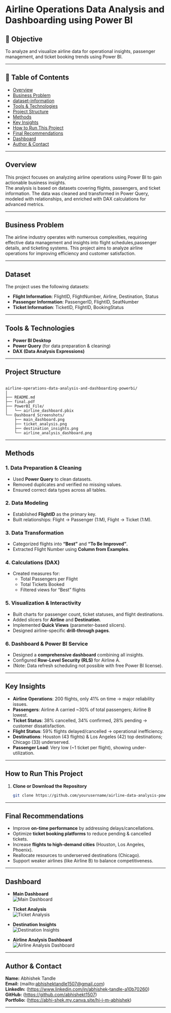 # Airline Operations Data Analysis and Dashboarding using Power BI   

## 🎯 Objective  
To analyze and visualize airline data for operational insights, passenger management, and ticket booking trends using Power BI. 

---

## 📑 Table of Contents  
 
- <a href="#overview">Overview</a>
- <a href="#business-problem">Business Problem</a>
- <a href="#dataset">dataset-information</a>
- <a href="#tools--technologies">Tools & Technologies</a>
- <a href="#project-structure">Project Structure</a>
- <a href="#methods">Methods</a>
- <a href="#key insights">Key Insights</a>
- <a href="#how-to-run-this-project">How to Run This Project</a>
- <a href="#final-recommendations">Final Recommendations</a>
- <a href="#dashboard">Dashboard</a>
- <a href="#author--contact">Author & Contact</a>


---

<h2><a class="anchor" id="overview"></a>Overview</h2>

This project focuses on analyzing airline operations using Power BI to gain actionable business insights.  
The analysis is based on datasets covering flights, passengers, and ticket information. The data was cleaned and transformed in Power Query, modeled with relationships, and enriched with DAX calculations for advanced metrics.  

---

<h2><a class="anchor" id="business-problem"></a>Business Problem</h2>

The airline industry operates with numerous complexities, requiring effective data
management and insights into flight schedules,passenger details, and ticketing systems. This
project aims to analyze airline operations for improving efficiency and customer satisfaction.

---

<h2><a class="anchor" id="dataset"></a>Dataset</h2> 

The project uses the following datasets:  
- **Flight Information**: FlightID, FlightNumber, Airline, Destination, Status  
- **Passenger Information**: PassengerID, FlightID, SeatNumber  
- **Ticket Information**: TicketID, FlightID, BookingStatus  

---

<h2><a class="anchor" id="tools--technologies"></a>Tools & Technologies</h2>

- **Power BI Desktop**  
- **Power Query** (for data preparation & cleaning)  
- **DAX (Data Analysis Expressions)**  

---

<h2><a class="anchor" id="project-structure"></a>Project Structure</h2>

```

airline-operations-data-analysis-and-dashboarding-powerbi/
│
├── README.md
├── final.pdf
├── PowerBI_File/
│   └── airline_dashboard.pbix
└── Dashboard_Screenshots/
    ├── main_dashboard.png
    ├── ticket_analysis.png
    ├── destination_insights.png
    └── airline_analysis_dashboard.png

```

---


<h2><a class="anchor" id="methods"></a>Methods</h2>

### 1. Data Preparation & Cleaning
- Used **Power Query** to clean datasets.  
- Removed duplicates and verified no missing values.  
- Ensured correct data types across all tables.  

### 2. Data Modeling
- Established **FlightID** as the primary key.  
- Built relationships: Flight → Passenger (1:M), Flight → Ticket (1:M).  

### 3. Data Transformation
- Categorized flights into **“Best”** and **“To Be Improved”**.  
- Extracted Flight Number using **Column from Examples**.  

### 4. Calculations (DAX)
- Created measures for:  
  - Total Passengers per Flight  
  - Total Tickets Booked  
  - Filtered views for “Best” flights  

### 5. Visualization & Interactivity
- Built charts for passenger count, ticket statuses, and flight destinations.  
- Added slicers for **Airline** and **Destination**.  
- Implemented **Quick Views** (parameter-based slicers).  
- Designed airline-specific **drill-through pages**.  

### 6. Dashboard & Power BI Service
- Designed a **comprehensive dashboard** combining all insights.  
- Configured **Row-Level Security (RLS)** for Airline A.  
- (Note: Data refresh scheduling not possible with free Power BI license).  

---

<h2><a class="anchor" id="key insights"></a>Key Insights</h2>

- **Airline Operations**: 200 flights, only 41% on time → major reliability issues.  
- **Passengers**: Airline A carried ~30% of total passengers; Airline B lowest.  
- **Ticket Status**: 38% cancelled, 34% confirmed, 28% pending → customer dissatisfaction.  
- **Flight Status**: 59% flights delayed/cancelled → operational inefficiency.  
- **Destinations**: Houston (43 flights) & Los Angeles (42) top destinations; Chicago (33) underserved.  
- **Passenger Load**: Very low (~1 ticket per flight), showing under-utilization.  

---

<h2><a class="anchor" id="how-to-run-this-project"></a>How to Run This Project</h2>

1. **Clone or Download the Repository**
   ```bash
   git clone https://github.com/yourusername/airline-data-analysis-powerbi.git

---

<h2><a class="anchor" id="final-recommendations"></a>Final Recommendations</h2>

- Improve **on-time performance** by addressing delays/cancellations.  
- Optimize **ticket booking platforms** to reduce pending & cancelled tickets.  
- Increase **flights to high-demand cities** (Houston, Los Angeles, Phoenix).  
- Reallocate resources to underserved destinations (Chicago).  
- Support weaker airlines (like Airline B) to balance competitiveness.  


---

<h2><a class="anchor" id="dashboard"></a>Dashboard</h2>

- **Main Dashboard**  
  ![Main Dashboard](Dashboard_Screenshots/Main_Dashboard.png)  

- **Ticket Analysis**  
  ![Ticket Analysis](Dashboard_Screenshots/Ticket_Analysis.png)  

- **Destination Insights**  
  ![Destination Insights](Dashboard_Screenshots/Destination_Insights.png)  

- **Airline Analysis Dashboard**  
  ![Airline Analysis Dashboard](Dashboard_Screenshots/Airline_Analysis_Dashboard.png)  

---

<h2><a class="anchor" id="author--contact"></a>Author & Contact</h2>

**Name:** Abhishek Tandle  
**Email:** (mailto:abhishektandle1507@gmail.com)  
**LinkedIn:** (https://www.linkedin.com/in/abhishek-tandle-a10b70260)  
**GitHub:** (https://github.com/abhishekt1507)  
**Portfolio:** (https://abhi-shek.my.canva.site/hi-i-m-abhishek)  

---